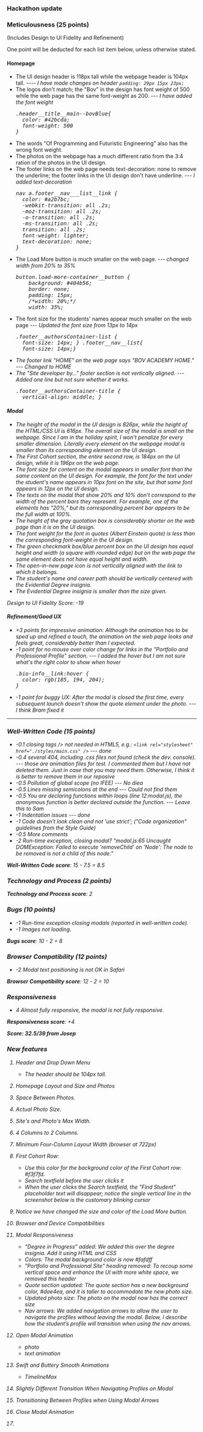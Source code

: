 ### Hackathon update

<h3>Meticulousness (25 points)</h3>

<p>(Includes Design to UI Fidelity and Refinement)</p>

<p>One point will be deducted for each list item below, unless otherwise stated.</p>

<h4>Homepage</h4>

<ul>
<li>The UI design header is 118px tall while the webpage header is 104px tall. <em> ---- I have made changes on header <code>padding: 29px 15px 23px;</code> </em></li>
<li>The logos don't match; the "Bov" in the design has font weight of 500 while the web page has the same font-weight as 200. <em> --- I have added the font weight <pre>.header__title__main--bovBlue{
  color: #42bcda;
  font-weight: 500
}</pre></em></li>
<li>The words "Of Programming and Futuristic Engineering" also has the wrong font weight.</li>
<li>The photos on the webpage has a much different ratio from the 3:4 ration of the photos in the UI design.</li>
<li>The footer links on the web page needs text-decoration: none to remove the underline; the footer links in the UI design don't have underline. <em> --- I added text-decoration<pre>
nav a.footer__nav___list__link {
  color: #a2b7bc;
  -webkit-transition: all .2s;
  -moz-transition: all .2s;
  -o-transition: all .2s;
  -ms-transition: all .2s;
  transition: all .2s;
  font-weight: lighter;
  text-decoration: none;
}
</pre></em></li>
<li>The Load More button is much smaller on the web page. <em> --- changed width from 20% to 35% <pre>
button.load-more-container__button {
    background: #404b56;
    border: none;
    padding: 15px;
    /*width: 20%;*/
    width: 35%;
</pre></em></li>
<li>The font size for the students' names appear much smaller on the web page <em> --- Updated the font size from 13px to 14px <pre>.footer__authorsContainer-list {
  font-size: 14px; } .footer__nav__list{
  font-size: 14px;}</pre></li>
<li>The footer link "HOME" on the web page says "BOV ACADEMY HOME." <em> --- Changed to HOME </em> </li>
<li>The "Site developer by…" footer section is not vertically aligned. <em> --- Added one line but not sure whether it works. <pre>
.footer__authorsContainer-title {
  vertical-align: middle; } 
</pre></li>
</ul>

<h4>Modal</h4>

<ul>
<li>The height of the modal in the UI design is 826px, while the height of the HTML/CSS UI is 616px. The overall size of the modal is small on the webpage. Since I am in the holiday spirit, I won't penalize for every smaller dimension. Literally every element on the webpage modal is smaller than its corresponding element on the UI design.</li>
<li>The First Cohort section, the entire second row, is 184px on the UI design, while it is 196px on the web page.</li>
<li>The font size for content on the modal appears in smaller font than the same content on the UI design. For example, the font for the text under the student's name appears in 10px font on the site, but that same font appears in 12px on the UI design.</li>
<li>The texts on the modal that show 20% and 10% don't correspond to the width of the percent bars they represent. For example, one of the elements has "20%," but its corresponding percent bar appears to be the full width at 100%.</li>
<li>The height of the gray quotation box is considerably shorter on the web page than it is on the UI design.</li>
<li>The font weight for the font in quotes (Albert Einstein quote) is less than the corresponding font-weight in the UI design.</li>
<li>The green checkmark box/blue percent box on the UI design has equal height and width (a square with rounded edge) but on the web page the same element does not have equal height and width.</li>
<li>The open-in-new page icon is not vertically aligned with the link to which it belongs.</li>
<li>The student's name and career path should be vertically centered with the Evidential Degree insignia.</li>
<li>The Evidential Degree insignia is smaller than the size given.</li>
</ul>

<p>Design to UI Fidelity Score: -19</p>

<h4>Refinement/Good UX</h4>

<ul>
<li>+3 points for impressive animation: Although the animation has to be sped up and refined a touch, the animation on the web page looks and feels great, considerably better than I expected.</li>
<li>-1 point for no mouse over color change for links in the "Portfolio and Professional Profile" section. <em> --- I added the hover but I am not sure what's the right color to show when hover <pre>
.bio-info__link:hover {
  color: rgb(185, 194, 204);
}
</pre></em></li>
<li>-1 point for buggy UX: After the modal is closed the first time, every subsequent launch doesn't show the quote element under the photo. <em> --- I think Bram fixed it </em></li>
</ul>

<hr>

<h3>Well-Written Code (15 points)</h3>

<ul>
<li>-0.1 closing tags /&gt; not needed in HTML5, e.g.: <code>&lt;link rel="stylesheet" href="./styles/main.css" /&gt;</code> <em> --- done </em>
</li>
<li>-0.4 several 404, including .css files not found (check the dev. console). <em> --- those are animation files for test. I commented them but I have not deleted them. Just in case that you may need them. Otherwise, I think it is better to remove them in our reposive</em> </li>
<li>-0.5 Pollution of global scope (no IFEE) <em> --- No diea </em></li>
<li>-0.5 Lines missing semicolons at the end <em> --- Could not find them </em></li>
<li>-0.5 You are declaring functions within loops (line 12:modal.js), the anonymous function is better declared outside the function. <em> --- Leave this to Sam </em></li>
<li>-1 Indentation issues <em> --- done </em></li>
<li>-1 Code doesn't look clean and not 'use strict'; ("Code organization" guidelines from the Style Guide)</li>
<li>-0.5 More comments</li>
<li>-2 Run-time exception, closing modal? "modal.js:65 Uncaught DOMException: Failed to execute 'removeChild' on 'Node': The node to be removed is not a child of this node."</li>
</ul>

<p><strong>Well-Written Code score</strong>: 15 - 7.5 = 8.5</p>

<h3>Technology and Process (2 points)</h3>

<p><strong>Technology and Process score</strong>: 2</p>

<h3>Bugs (10 points)</h3>

<ul>
<li>-1 Run-time exception closing modals (reported in well-written code).</li>
<li>-1 Images not loading.</li>
</ul>

<p><strong>Bugs score</strong>: 10 - 2 = 8</p>

<h3>Browser Compatibility (12 points)</h3>

<ul><li>-2 Modal text positioning is not OK in Safari</li></ul>

<p><strong>Browser Compatibility score</strong>: 12 - 2 = 10</p>

<h3>Responsiveness</h3>

<ul><li>4 Almost fully responsive, the modal is not fully responsive.</li></ul>

<p><strong>Responsiveness score</strong>: +4</p>

<p><strong>Score: 32.5/39 from Josep</strong></p>
      </div>
      
      
      



### New features 
1. Header and Drop Down Menu

   - The header should be 104px tall.
2. Homepage Layout and Size and Photos
3. Space Between Photos.
4. Actual Photo Size.
5. Site's and Photo's Max Width. 
6. 4 Columns to 2 Columns. 
7. Minimum Four-Column Layout Width (browser at 722px)
8. First Cohort Row:

	- Use this color for the background color of the First Cohort row: #f3f7fd.
	- Search textfield before the user clicks it
	- When the user clicks the Search textfield, the "Find Student" placeholder text will disappear; notice the single vertical line in the screenshot below is the customary blinking cursor
10. Notice we have changed the size and color of the Load More button.
11. Browser and Device Compatibilities
12. Modal Responsiveness
	- “Degree in Progress” added: We added this over the degree insignia. Add it using HTML and CSS
	- Colors: The modal background color is now #fafdff
	- "Portfolio and Professional Site" heading removed: To recoup some vertical space and enhance the UI with more white space, we removed this header
	- Quote section updated: The quote section has a new background color, #dae4ea, and it is taller to accommodate the new photo size.
	- Updated photo size: The photo on the modal now has the correct size
	- Nav arrows: We added navigation arrows to allow the user to navigate the profiles without leaving the modal. Below, I describe how the student’s profile will transition when using the nav arrows.
18. Open Modal Animation
	- photo
	- text animation
19. Swift and Buttery Smooth Animations

	- TimelineMax

20. Slightly Different Transition When Navigating Profiles on Modal
22. Transitioning Between Profiles when Using Modal Arrows
23. Close Modal Animation
24. 




